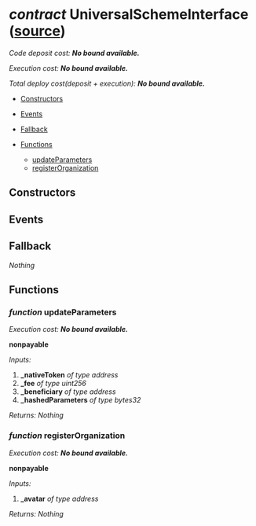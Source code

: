 # *contract* UniversalSchemeInterface ([source](https://github.com/daostack/daostack/tree/master/./contracts/universalSchemes/UniversalSchemeInterface.sol))
> 
*Code deposit cost: **No bound available.***

*Execution cost: **No bound available.***

*Total deploy cost(deposit + execution): **No bound available.***

- [Constructors](#constructors)

- [Events](#events)

- [Fallback](#fallback)
- [Functions](#functions)
    - [updateParameters](#function-updateparameters)
    - [registerOrganization](#function-registerorganization)
## Constructors

## Events

## Fallback
*Nothing*
## Functions
### *function* updateParameters

*Execution cost: **No bound available.***

**nonpayable**

*Inputs:*
1. **_nativeToken** *of type address*
2. **_fee** *of type uint256*
3. **_beneficiary** *of type address*
4. **_hashedParameters** *of type bytes32*

*Returns:*
*Nothing*


### *function* registerOrganization

*Execution cost: **No bound available.***

**nonpayable**

*Inputs:*
1. **_avatar** *of type address*

*Returns:*
*Nothing*


